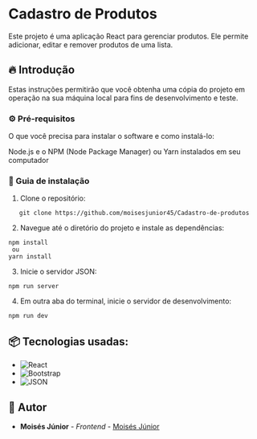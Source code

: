 # Cadastro de Produtos

Este projeto é uma aplicação React para gerenciar produtos. Ele permite adicionar, editar e remover produtos de uma lista.

## 🔥 Introdução

Estas instruções permitirão que você obtenha uma cópia do projeto em operação na sua máquina local para fins de desenvolvimento e teste.

### ⚙️ Pré-requisitos

O que você precisa para instalar o software e como instalá-lo:  

Node.js e o NPM (Node Package Manager) ou Yarn instalados em seu computador

### 🔧  Guia de instalação

1. Clone o repositório:
```
   git clone https://github.com/moisesjunior45/Cadastro-de-produtos
```
2. Navegue até o diretório do projeto e instale as dependências:
```
npm install
 ou
yarn install
```

3. Inicie o servidor JSON:
```
npm run server
```
4. Em outra aba do terminal, inicie o servidor de desenvolvimento:
```
npm run dev
```

## 📦 Tecnologias usadas:

* ![React](https://img.shields.io/badge/react-%2320232a.svg?style=for-the-badge&logo=react&logoColor=%2361DAFB)
* ![Bootstrap](https://img.shields.io/badge/bootstrap-%2320232a.svg?style=for-the-badge&logo=bootstrap&logoColor=7910f6)
* ![JSON](https://img.shields.io/badge/json-%2320232a.svg?style=for-the-badge&logo=json&logoColor=4A85A)

## 👷 Autor

* **Moisés Júnior** - *Frontend* - [Moisés Júnior](https://github.com/moisesjunior45)
